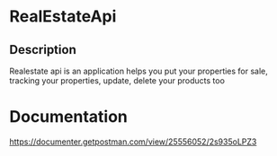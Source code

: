# RealEstateApi
## Description
Realestate api is an application helps you put your properties for sale, tracking your properties, update, delete your products too
# Documentation
https://documenter.getpostman.com/view/25556052/2s935oLPZ3
